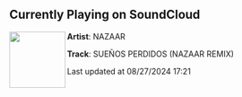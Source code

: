 ## Currently Playing on SoundCloud

[<img align="left" width="100" src="https://i1.sndcdn.com/artworks-IkUids74IlwKdysE-yUl6TA-t500x500.jpg">](https://soundcloud.com/nazaar-waves/brokix)

**Artist**: NAZAAR 

**Track**: SUEÑOS PERDIDOS (NAZAAR REMIX)

Last updated at 08/27/2024 17:21
